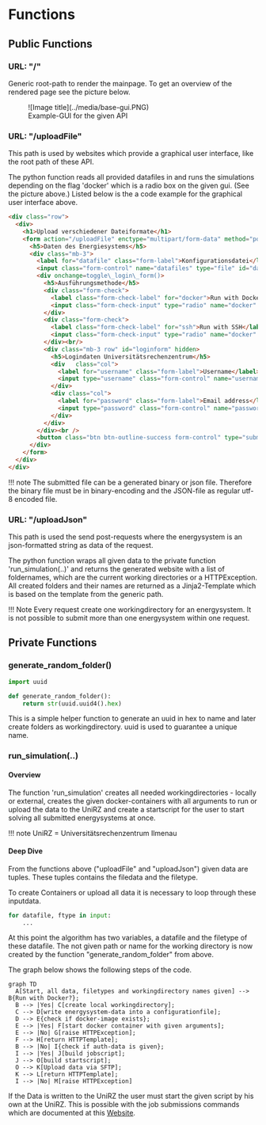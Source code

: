 # Functions

## Public Functions

### URL: "/"
Generic root-path to render the mainpage.
To get an overview of the rendered page see the picture below.

<figure markdown>
  ![Image title](../media/base-gui.PNG)
  <figcaption>Example-GUI for the given API</figcaption>
</figure>

### URL: "/uploadFile"
This path is used by websites which provide a graphical user interface, like the root path of these API.

The python function reads all provided datafiles in and runs the simulations depending on the flag 'docker' which is a radio box on the given gui. (See the picture above.)
Listed below is the a code example for the graphical user interface above.

```html linenums="1"
<div class="row">
  <div>
    <h1>Upload verschiedener Dateiformate</h1>
    <form action="/uploadFile" enctype="multipart/form-data" method="post">
      <h5>Daten des Energiesystems</h5>
      <div class="mb-3">
        <label for="datafile" class="form-label">Konfigurationsdatei</label>
        <input class="form-control" name="datafiles" type="file" id="datafile" multiple="multiple"><br />
        <div onchange=toggle\_login\_form()>
          <h5>Ausführungsmethode</h5>
          <div class="form-check">
            <label class="form-check-label" for="docker">Run with Docker</label>
            <input class="form-check-input" type="radio" name="docker" id="docker" value="docker" checked>
          </div>
          <div class="form-check">
            <label class="form-check-label" for="ssh">Run with SSH</label>
            <input class="form-check-input" type="radio" name="docker" id="ssh" value="ssh"> 
          </div><br/>
          <div class="mb-3 row" id="loginform" hidden>
            <h5>Logindaten Universitätsrechenzentrum</h5>
            <div   class="col">
              <label for="username" class="form-label">Username</label>
              <input type="username" class="form-control" name="username" id="username" placeholder="Nutzername">
            </div>
            <div class="col">
              <label for="password" class="form-label">Email address</label>
              <input type="password" class="form-control" name="password" id="password" placeholder="Password">
            </div>
          </div>
        </div><br />
        <button class="btn btn-outline-success form-control" type="submit">Run Simulation</button>
      </div>
    </form>
  </div>
</div>
```
!!! note
    The submitted file can be a generated binary or json file. Therefore the binary file must be in binary-encoding and the JSON-file as regular utf-8 encoded file.

### URL: "/uploadJson"
This path is used the send post-requests where the energysystem is an json-formatted string as data of the request.

The python function wraps all given data to the private function 'run_simulation(..)' and returns the generated website with a list of foldernames, which are the current working directories or a HTTPException.
All created folders and their names are returned as a Jinja2-Template which is based on the template from the generic path.

!!! Note
    Every request create one workingdirectory for an energysystem. 
    It is not possible to submit more than one energysystem within one request.

## Private Functions

### generate_random_folder()
```python
import uuid

def generate_random_folder():
    return str(uuid.uuid4().hex)
```
This is a simple helper function to generate an uuid in hex to name and later create folders as workingdirectory.
uuid is used to guarantee a unique name.

### run_simulation(..)

#### Overview
The function 'run_simulation' creates all needed workingdirectories - locally or external, creates the given docker-containers with all arguments to run or upload the data to the UniRZ and create a startscript for the user to start solving all submitted energysystems at once.

!!! note
    UniRZ = Universitätsrechenzentrum Ilmenau

#### Deep Dive
From the functions above ("uploadFile" and "uploadJson") given data are tuples. 
These tuples contains the filedata and the filetype.

To create Containers or upload all data it is necessary to loop through these inputdata.

```python
for datafile, ftype in input:
    ...
```

At this point the algorithm has two variables, a datafile and the filetype of these datafile.
The not given path or name for the working directory is now created by the function "generate_random_folder" from above.

The graph below shows the following steps of the code.

```mermaid
graph TD
  A[Start, all data, filetypes and workingdirectory names given] --> B{Run with Docker?};
  B --> |Yes| C[create local workingdirectory];
  C --> D[write energysystem-data into a configurationfile];
  D --> E{check if docker-image exists};
  E --> |Yes| F[start docker container with given arguments];
  E --> |No| G[raise HTTPException];
  F --> H[return HTTPTemplate];
  B --> |No| I{check if auth-data is given};
  I --> |Yes| J[build jobscript];
  J --> O[build startscript];
  O --> K[Upload data via SFTP];
  K --> L[return HTTPTemplate];
  I --> |No| M[raise HTTPException]
```

If the Data is written to the UniRZ the user must start the given script by his own at the UniRZ. This is possible with the job submissions commands which are documented at this [Website](https://tu-ilmenau.de/hpc).

